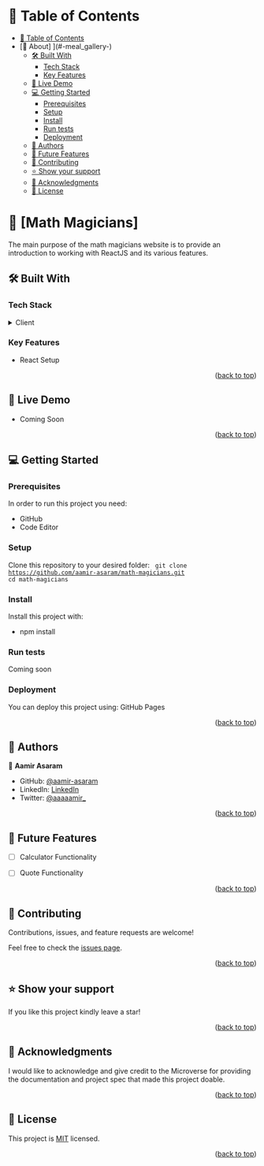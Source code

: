 <!-- TABLE OF CONTENTS -->
<a name="readme-top"></a>
# 📗 Table of Contents

- [📗 Table of Contents](#-table-of-contents)
- [📖 About] ](#-meal_gallery-)
  - [🛠 Built With ](#-built-with-)
    - [Tech Stack ](#tech-stack-)
    - [Key Features ](#key-features-)
  - [🚀 Live Demo ](#-live-demo-)
  - [💻 Getting Started ](#-getting-started-)
    - [Prerequisites](#prerequisites)
    - [Setup](#setup)
    - [Install](#install)
    - [Run tests](#run-tests)
    - [Deployment ](#deployment-)
  - [👥 Authors ](#-authors-)
  - [🔭 Future Features ](#-future-features-)
  - [🤝 Contributing ](#-contributing-)
  - [⭐️ Show your support ](#️-show-your-support-)
  - [🙏 Acknowledgments ](#-acknowledgments-)
  - [📝 License ](#-license-)

<!-- PROJECT DESCRIPTION -->

# 📖 [Math Magicians] <a name="about-project"></a>

The main purpose of the math magicians website is to provide an introduction to working with ReactJS and its various features.

## 🛠 Built With <a name="built-with"></a>

### Tech Stack <a name="tech-stack"></a>


<details>
  <summary>Client</summary>
  <ul>
    <li><a href="https://developer.mozilla.org/en-US/docs/Web/HTML">HTML</a></li>
    <li><a href="https://developer.mozilla.org/en-US/docs/Web/CSS">CSS</a></li>
    <li><a href="https://react.dev/">React</a></li>
    <li><a href="https://developer.mozilla.org/en-US/docs/Web/JavaScript">JavaScript</a></li>

  </ul>
</details>

<!-- Features -->

### Key Features <a name="key-features"></a>

- React Setup


<p align="right">(<a href="#readme-top">back to top</a>)</p>

<!-- LIVE DEMO -->
## 🚀 Live Demo <a name="live-demo"></a>

- Coming Soon

<p align="right">(<a href="#readme-top">back to top</a>)</p>


<!-- GETTING STARTED -->

## 💻 Getting Started <a name="getting-started"></a>



### Prerequisites

In order to run this project you need:

* GitHub
* Code Editor

### Setup

Clone this repository to your desired folder:
<code>
  git clone https://github.com/aamir-asaram/math-magicians.git
  cd math-magicians
</code>


### Install

Install this project with:

* npm install


### Run tests

Coming soon

### Deployment <a name="deployment"></a>

You can deploy this project using: GitHub Pages


<p align="right">(<a href="#readme-top">back to top</a>)</p>
<!-- AUTHORS -->

## 👥 Authors <a name="authors"></a>

👤 **Aamir Asaram**

- GitHub: [@aamir-asaram](https://github.com/aamir-asaram)
- LinkedIn: [LinkedIn](https://www.linkedin.com/in/aamir-asaram-089802213/)
- Twitter: [@aaaaamir_](http://twitter.com/aaaaamir_)


<p align="right">(<a href="#readme-top">back to top</a>)</p>

<!-- FUTURE FEATURES -->

## 🔭 Future Features <a name="future-features"></a>


- [ ] Calculator Functionality
- [ ] Quote Functionality


<p align="right">(<a href="#readme-top">back to top</a>)</p>

<!-- CONTRIBUTING -->

## 🤝 Contributing <a name="contributing"></a>

Contributions, issues, and feature requests are welcome!

Feel free to check the [issues page](https://github.com/aamir-asaram/math-magicians/issues).

<p align="right">(<a href="#readme-top">back to top</a>)</p>

<!-- SUPPORT -->

## ⭐️ Show your support <a name="support"></a>


If you like this project kindly leave a star!


<p align="right">(<a href="#readme-top">back to top</a>)</p>

<!-- ACKNOWLEDGEMENTS -->

## 🙏 Acknowledgments <a name="acknowledgements"></a>

I would like to acknowledge and give credit to the Microverse for providing the documentation and project spec that made this project doable.

<p align="right">(<a href="#readme-top">back to top</a>)</p>


<!-- LICENSE -->

## 📝 License <a name="license"></a>

This project is [MIT](./LICENSE) licensed.


<p align="right">(<a href="#readme-top">back to top</a>)</p>